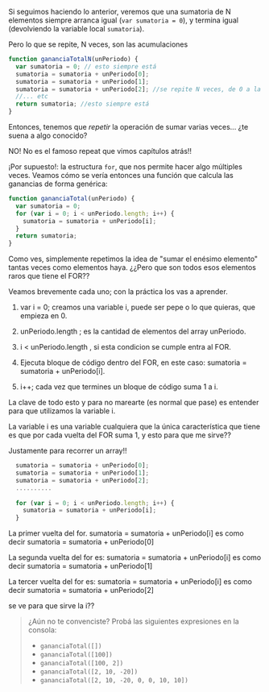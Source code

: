 Si seguimos haciendo lo anterior, veremos que una sumatoria de N elementos siempre arranca igual (`var sumatoria = 0`), y termina igual (devolviendo la variable local  `sumatoria`).

Pero lo que se repite, N veces, son las acumulaciones


```javascript
function gananciaTotalN(unPeriodo) {
  var sumatoria = 0; // esto siempre está
  sumatoria = sumatoria + unPeriodo[0];
  sumatoria = sumatoria + unPeriodo[1];
  sumatoria = sumatoria + unPeriodo[2]; //se repite N veces, de 0 a la última posición
  //... etc
  return sumatoria; //esto siempre está
}
```
Entonces,  tenemos que _repetir_ la operación de sumar varias veces... ¿te suena a algo conocido? 

NO! No es el famoso repeat que vimos capítulos atrás!!

¡Por supuesto!: la estructura `for`, que nos permite hacer algo múltiples veces. Veamos cómo se vería entonces una función que calcula las ganancias de forma genérica:

```javascript
function gananciaTotal(unPeriodo) {
  var sumatoria = 0;
  for (var i = 0; i < unPeriodo.length; i++) {
    sumatoria = sumatoria + unPeriodo[i];
  }
  return sumatoria;
}
```
Como ves, simplemente repetimos la idea de "sumar el enésimo elemento" tantas veces como elementos haya.
¿¿Pero que son todos esos elementos raros que tiene el FOR??

Veamos brevemente cada uno; con la práctica los vas a aprender.

1) var i = 0; creamos una variable i, puede ser pepe o lo que quieras, que empieza en 0.

2) unPeriodo.length ; es la cantidad de elementos del array unPeriodo.

3) i < unPeriodo.length , si esta condicion se cumple entra al FOR.

4) Ejecuta bloque de código dentro del FOR, en este caso: sumatoria = sumatoria + unPeriodo[i].

5) i++; cada vez que termines un bloque de código suma 1 a i.

La clave de todo esto y para no marearte (es normal que pase) es entender para que utilizamos la variable i.

La variable i es una variable cualquiera que la única característica que tiene es que por cada vuelta del FOR suma 1, y esto para que me sirve??

Justamente para recorrer un array!!
```javascript
  sumatoria = sumatoria + unPeriodo[0];
  sumatoria = sumatoria + unPeriodo[1];
  sumatoria = sumatoria + unPeriodo[2];
  ..........
  
  for (var i = 0; i < unPeriodo.length; i++) {
    sumatoria = sumatoria + unPeriodo[i];
  }

```

La primer vuelta del for.
sumatoria = sumatoria + unPeriodo[i] es como decir sumatoria = sumatoria + unPeriodo[0]

La segunda vuelta del for es:
sumatoria = sumatoria + unPeriodo[i] es como decir sumatoria = sumatoria + unPeriodo[1]

La tercer vuelta del for es:
sumatoria = sumatoria + unPeriodo[i] es como decir sumatoria = sumatoria + unPeriodo[2]

se ve para que sirve la i??
  




> ¿Aún no te convenciste? Probá las siguientes expresiones en la consola:
>
> * `gananciaTotal([])`
> * `gananciaTotal([100])`
> * `gananciaTotal([100, 2])`
> * `gananciaTotal([2, 10, -20])`
> * `gananciaTotal([2, 10, -20, 0, 0, 10, 10])`



